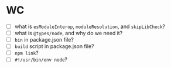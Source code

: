 # WC

- [ ] what is `esModuleInterop`, `moduleResolution`, and `skipLibCheck`?
- [ ] what is `@types/node`, and why do we need it?
- [ ] `bin` in package.json file?
- [ ] `build` script in package.json file?
- [ ] `npm link`?
- [ ] `#!/usr/bin/env node`?
